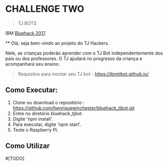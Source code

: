 # CHALLENGE TWO
> TJ BOTS

IBM [Bluehack 2017](http://www.bluehack.org/).

** Olá, seja bem-vindo ao projeto do TJ Hackers. 

Nele, as crianças poderão aprender com o TJ Bot independentemente dos pais ou dos professores. O TJ ajudará no progresso da criança e acompanhará seu ensino. 

> Requisitos para montar seu TJ bot - https://ibmtjbot.github.io/

## Como Executar:
1. Clone ou download o repositório : https://github.com/henriquewinchester/bluehack_tjbot.git
2. Entre no diretório bluehack_tjbot.
3. Digite 'npm install'.
4. Para executar, digite 'npm start'.
5. Teste o Raspberry Pi.


## Como Utilizar
#[TODO]
